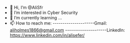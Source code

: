 - 👋 Hi, I’m @AliSfr
- 👀 I’m interested in Cyber Security
- 🌱 I’m currently learning ...
- 📫 How to reach me:
---------------------Gmail: aliholmes1866@gmail.com
---------------------LinkedIn: https://www.linkedin.com/in/alisefer/
<!---
AliSfr/AliSfr is a ✨ special ✨ repository because its `README.md` (this file) appears on your GitHub profile.
You can click the Preview link to take a look at your changes.
--->
